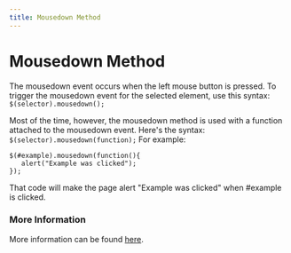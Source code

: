 ```yaml
---
title: Mousedown Method
---
```


# Mousedown Method
The mousedown event occurs when the left mouse button is pressed. 
To trigger the mousedown event for the selected element, use this syntax:
```$(selector).mousedown();```

Most of the time, however, the mousedown method is used with a function attached to the mousedown event.
Here's the syntax:
```$(selector).mousedown(function);```
For example:
```
$(#example).mousedown(function(){
   alert("Example was clicked");
});
```
That code will make the page alert "Example was clicked" when #example is clicked.

### More Information
More information can be found [here].

[here]: https://www.w3schools.com/jquery/event_mousedown.asp
